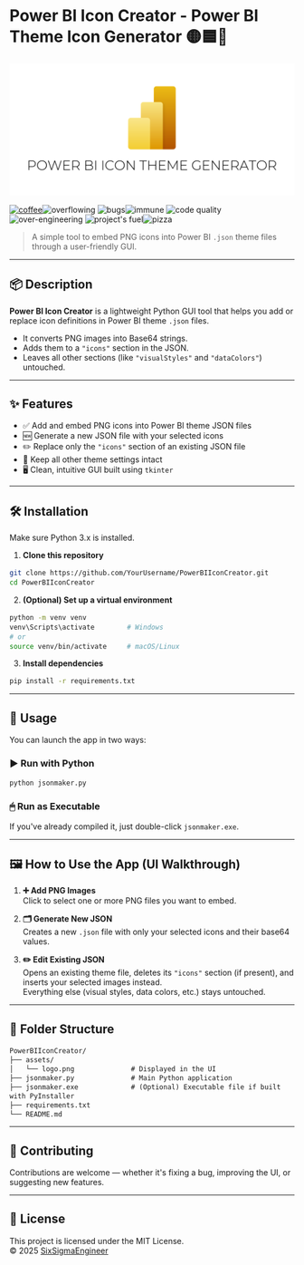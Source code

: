 # Power BI Icon Creator - Power BI Theme Icon Generator 🟡🟦🔺

![Logo](assets/logo.png)

[![coffee](https://img.shields.io/badge/☕-coffee-red)](https://buymeacoffee.com)![overflowing](https://img.shields.io/badge/-overflowing-orange)
![bugs](https://img.shields.io/badge/-bugs-lightgrey)![immune](https://img.shields.io/badge/-immune-brightgreen)
![code quality](https://img.shields.io/badge/code%20quality-undefined-yellowgreen)![over-engineering](https://img.shields.io/badge/over--engineering-100%25-blue)
![project's fuel](https://img.shields.io/badge/project's-fuel-purple)![pizza](https://img.shields.io/badge/-pizza-important)

> A simple tool to embed PNG icons into Power BI `.json` theme files through a user-friendly GUI.

---

## 📦 Description

**Power BI Icon Creator** is a lightweight Python GUI tool that helps you add or replace icon definitions in Power BI theme `.json` files.

- It converts PNG images into Base64 strings.
- Adds them to a `"icons"` section in the JSON.
- Leaves all other sections (like `"visualStyles"` and `"dataColors"`) untouched.

---

## ✨ Features

- ✅ Add and embed PNG icons into Power BI theme JSON files  
- 🆕 Generate a new JSON file with your selected icons  
- ✏️ Replace only the `"icons"` section of an existing JSON file  
- 🎨 Keep all other theme settings intact  
- 🖥️ Clean, intuitive GUI built using `tkinter`

---

## 🛠 Installation

Make sure Python 3.x is installed.

1. **Clone this repository**

```bash
git clone https://github.com/YourUsername/PowerBIIconCreator.git
cd PowerBIIconCreator
```

2. **(Optional) Set up a virtual environment**

```bash
python -m venv venv
venv\Scripts\activate        # Windows
# or
source venv/bin/activate     # macOS/Linux
```

3. **Install dependencies**

```bash
pip install -r requirements.txt
```

---

## 🚀 Usage

You can launch the app in two ways:

### ▶️ Run with Python

```bash
python jsonmaker.py
```

### 🖱 Run as Executable

If you've already compiled it, just double-click `jsonmaker.exe`.

---

## 🖼 How to Use the App (UI Walkthrough)

1. **➕ Add PNG Images**  
   Click to select one or more PNG files you want to embed.

2. **🗂 Generate New JSON**  
   Creates a new `.json` file with only your selected icons and their base64 values.

3. **✏️ Edit Existing JSON**  
   Opens an existing theme file, deletes its `"icons"` section (if present), and inserts your selected images instead.  
   Everything else (visual styles, data colors, etc.) stays untouched.

---

## 📁 Folder Structure

```
PowerBIIconCreator/
├── assets/
│   └── logo.png              # Displayed in the UI
├── jsonmaker.py              # Main Python application
├── jsonmaker.exe             # (Optional) Executable file if built with PyInstaller
├── requirements.txt
└── README.md
```

---

## 🤝 Contributing

Contributions are welcome — whether it's fixing a bug, improving the UI, or suggesting new features.

---

## 📜 License

This project is licensed under the MIT License.  
© 2025 [SixSigmaEngineer](https://github.com/SixSigmaEngineer)
